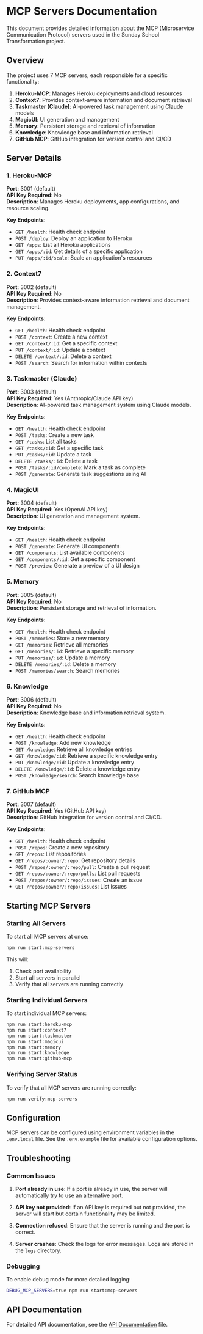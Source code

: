 # MCP Servers Documentation

This document provides detailed information about the MCP (Microservice Communication Protocol) servers used in the Sunday School Transformation project.

## Overview

The project uses 7 MCP servers, each responsible for a specific functionality:

1. **Heroku-MCP**: Manages Heroku deployments and cloud resources
2. **Context7**: Provides context-aware information and document retrieval
3. **Taskmaster (Claude)**: AI-powered task management using Claude models
4. **MagicUI**: UI generation and management
5. **Memory**: Persistent storage and retrieval of information
6. **Knowledge**: Knowledge base and information retrieval
7. **GitHub MCP**: GitHub integration for version control and CI/CD

## Server Details

### 1. Heroku-MCP

**Port**: 3001 (default)  
**API Key Required**: No  
**Description**: Manages Heroku deployments, app configurations, and resource scaling.

**Key Endpoints**:
- `GET /health`: Health check endpoint
- `POST /deploy`: Deploy an application to Heroku
- `GET /apps`: List all Heroku applications
- `GET /apps/:id`: Get details of a specific application
- `PUT /apps/:id/scale`: Scale an application's resources

### 2. Context7

**Port**: 3002 (default)  
**API Key Required**: No  
**Description**: Provides context-aware information retrieval and document management.

**Key Endpoints**:
- `GET /health`: Health check endpoint
- `POST /context`: Create a new context
- `GET /context/:id`: Get a specific context
- `PUT /context/:id`: Update a context
- `DELETE /context/:id`: Delete a context
- `POST /search`: Search for information within contexts

### 3. Taskmaster (Claude)

**Port**: 3003 (default)  
**API Key Required**: Yes (Anthropic/Claude API key)  
**Description**: AI-powered task management system using Claude models.

**Key Endpoints**:
- `GET /health`: Health check endpoint
- `POST /tasks`: Create a new task
- `GET /tasks`: List all tasks
- `GET /tasks/:id`: Get a specific task
- `PUT /tasks/:id`: Update a task
- `DELETE /tasks/:id`: Delete a task
- `POST /tasks/:id/complete`: Mark a task as complete
- `POST /generate`: Generate task suggestions using AI

### 4. MagicUI

**Port**: 3004 (default)  
**API Key Required**: Yes (OpenAI API key)  
**Description**: UI generation and management system.

**Key Endpoints**:
- `GET /health`: Health check endpoint
- `POST /generate`: Generate UI components
- `GET /components`: List available components
- `GET /components/:id`: Get a specific component
- `POST /preview`: Generate a preview of a UI design

### 5. Memory

**Port**: 3005 (default)  
**API Key Required**: No  
**Description**: Persistent storage and retrieval of information.

**Key Endpoints**:
- `GET /health`: Health check endpoint
- `POST /memories`: Store a new memory
- `GET /memories`: Retrieve all memories
- `GET /memories/:id`: Retrieve a specific memory
- `PUT /memories/:id`: Update a memory
- `DELETE /memories/:id`: Delete a memory
- `POST /memories/search`: Search memories

### 6. Knowledge

**Port**: 3006 (default)  
**API Key Required**: No  
**Description**: Knowledge base and information retrieval system.

**Key Endpoints**:
- `GET /health`: Health check endpoint
- `POST /knowledge`: Add new knowledge
- `GET /knowledge`: Retrieve all knowledge entries
- `GET /knowledge/:id`: Retrieve a specific knowledge entry
- `PUT /knowledge/:id`: Update a knowledge entry
- `DELETE /knowledge/:id`: Delete a knowledge entry
- `POST /knowledge/search`: Search knowledge base

### 7. GitHub MCP

**Port**: 3007 (default)  
**API Key Required**: Yes (GitHub API key)  
**Description**: GitHub integration for version control and CI/CD.

**Key Endpoints**:
- `GET /health`: Health check endpoint
- `POST /repos`: Create a new repository
- `GET /repos`: List repositories
- `GET /repos/:owner/:repo`: Get repository details
- `POST /repos/:owner/:repo/pull`: Create a pull request
- `GET /repos/:owner/:repo/pulls`: List pull requests
- `POST /repos/:owner/:repo/issues`: Create an issue
- `GET /repos/:owner/:repo/issues`: List issues

## Starting MCP Servers

### Starting All Servers

To start all MCP servers at once:

```bash
npm run start:mcp-servers
```

This will:
1. Check port availability
2. Start all servers in parallel
3. Verify that all servers are running correctly

### Starting Individual Servers

To start individual MCP servers:

```bash
npm run start:heroku-mcp
npm run start:context7
npm run start:taskmaster
npm run start:magicui
npm run start:memory
npm run start:knowledge
npm run start:github-mcp
```

### Verifying Server Status

To verify that all MCP servers are running correctly:

```bash
npm run verify:mcp-servers
```

## Configuration

MCP servers can be configured using environment variables in the `.env.local` file. See the `.env.example` file for available configuration options.

## Troubleshooting

### Common Issues

1. **Port already in use**: If a port is already in use, the server will automatically try to use an alternative port.

2. **API key not provided**: If an API key is required but not provided, the server will start but certain functionality may be limited.

3. **Connection refused**: Ensure that the server is running and the port is correct.

4. **Server crashes**: Check the logs for error messages. Logs are stored in the `logs` directory.

### Debugging

To enable debug mode for more detailed logging:

```bash
DEBUG_MCP_SERVERS=true npm run start:mcp-servers
```

## API Documentation

For detailed API documentation, see the [API Documentation](./API.md) file.
